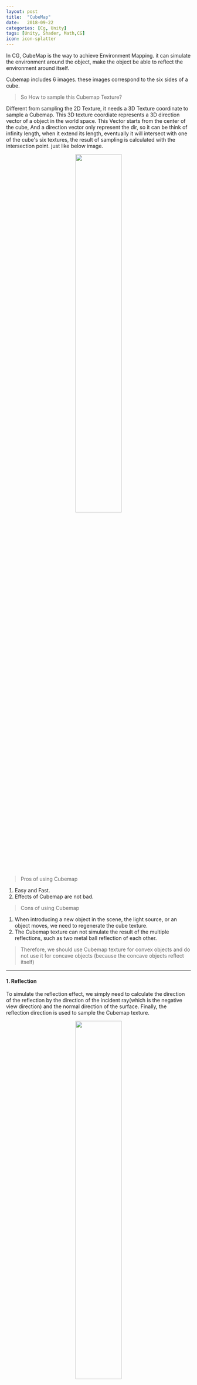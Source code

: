 ```yaml
---
layout: post
title:  "CubeMap"
date:   2018-09-22
categories: [Cg, Unity]
tags: [Unity, Shader, Math,CG]
icon: icon-splatter
---
```


In CG, CubeMap is the way to achieve Environment Mapping. it can simulate the environment around the object, make the object be able to reflect the environment around itself.

Cubemap includes 6 images. these images correspond to the six sides of a cube. 

>So How to sample this Cubemap Texture?

Different from sampling the 2D Texture, it needs a 3D Texture coordinate to sample a Cubemap. This 3D texture coordiate represents a 3D direction vector of a object in the world space. This Vector starts from the center of the cube, And a direction vector only represent the dir, so it can be think of infinity length, when it extend its length, eventually it will intersect with one of the cube's six textures, the result of sampling is calculated with the intersection point. just like below image.

<p align="center">     
<img src="/static/assets/img/blog/cubemapSampler.png" width="50%">
</p>

>Pros of using Cubemap

1. Easy and Fast.
2. Effects of Cubemap are not bad.

>Cons of using Cubemap
1. When introducing a new object in the scene, the light source, or an object moves, we need to regenerate the cube texture. 
2. The Cubemap texture can not simulate the result of the multiple reflections, such as two metal ball reflection of each other.

> Therefore, we should use Cubemap texture for convex objects and do not use it for concave objects (because the concave objects reflect itself)

---
#### 1. Reflection

To simulate the reflection effect, we simply need to calculate the direction of the reflection by the direction of the incident ray(which is the negative view direction) and the normal direction of the surface. Finally, the reflection direction is used to sample the Cubemap texture.

<p align="center">     
<img src="/static/assets/img/blog/reflection.png" width="50%">
</p>

>Properties:

```
   	Properties
    {
        _Color("Color",Color) = (1,1,1,1)
        _ReflectColor("Reflect Color", Color) = (1,1,1,1)
        _ReflectAmount("Reflect Amount", Range(0,1)) = 1
        _Cubemap("Reflection Cubemap", Cube) = "_Skybox"{}
    }
```

>VertexShader:

```
    v2f vert(a2v v)
    {
        v2f f;
        f.pos = UnityObjectToClipPos(v.vertex);
        f.worldPos = mul(unity_ObjectToWorld, v.vertex).xyz;
        f.worldNormal = mul(v.normal,unity_WorldToObject);
        f.worldViewDir = UnityWorldSpaceViewDir(f.worldPos);
        f.worldRefl = reflect(-f.worldViewDir,f.worldNormal);
        TRANSFER_SHADOW(f);
        return f;
    }
```

>FragmentShader:

```
    fixed4 frag(v2f f):SV_Target
    {
        fixed3 worldNormal = normalize(f.worldNormal);
        fixed3 worldLightDir = normalize(UnityWorldSpaceLightDir(f.worldPos));
        
        fixed3 ambient = UNITY_LIGHTMODEL_AMBIENT.rgb;
        
        fixed3 diffuse = _LightColor0.rgb * _Color.rgb *max(0, dot(worldNormal,worldLightDir));
        fixed3 reflection = texCUBE(_Cubemap,f.worldRefl).rgb * _ReflectColor.rgb;
        
        UNITY_LIGHT_ATTENUATION(atten, f, f.worldPos);
        
        fixed3 color = ambient+lerp(diffuse,reflection,_ReflectAmount)*atten;
        
        return fixed4(color,1.0);
    }
```

---
#### 2. Refraction

Refraction: When light rays from one medium, such as air, are deflected into another, such as glass, the direction of propagation generally changes, this phenomenon is called refraction.

> Snell's Law: 

<img src="/static/assets/img/blog/SnellLaw.png" width="15%">


> n1 and n2 are the medium's percentage of refraction.

<img src="/static/assets/img/blog/refractionDefinition.png" width="30%">

>Result:

{: .center}
![dot](/assets/images/PostImages/refraction.png){:height="50%" width="50%"}

<p align="center">  
<img src="/static/assets/img/blog/refraction.png" width="50%">
</p>

>Properties:

```
        _Color("Color",Color) = (1,1,1,1)
        _RefractColor("Reflect Color", Color) = (1,1,1,1)
        _RefractAmount("Reflect Amount", Range(0,1)) = 1
        
        // The Percentage of Differnet Medium
        // eg: Refraction Percentage of Air/ Refraction Percentage of Glass
        _RefractRatio("Refract Ratio",Range(0.1,1)) = 0.5  
        _Cubemap("Reflection Cubemap", Cube) = "_Skybox"{}
```

>VertexShader:

```
        v2f vert(a2v v)
        {
            v2f f;
            f.pos = UnityObjectToClipPos(v.vertex);
            f.worldPos = mul(unity_ObjectToWorld, v.vertex).xyz;
            f.worldNormal = mul(v.normal,unity_WorldToObject);
            f.worldViewDir = UnityWorldSpaceViewDir(f.worldPos);
            f.worldRefr = refract(-normalize(f.worldViewDir),normalize(f.worldNormal),_RefractRatio);
            TRANSFER_SHADOW(f);
            return f;
        }
```

>FragmentShader:

```
        fixed4 frag(v2f f):SV_Target
        {
            fixed3 worldNormal = normalize(f.worldNormal);
            fixed3 worldLightDir = normalize(UnityWorldSpaceLightDir(f.worldPos));
            
            fixed3 ambient = UNITY_LIGHTMODEL_AMBIENT.rgb;
            
            fixed3 diffuse = _LightColor0.rgb * _Color.rgb *max(0, dot(worldNormal,worldLightDir));
            fixed3 refraction = texCUBE(_Cubemap,f.worldRefr).rgb * _RefractColor.rgb;
            
            UNITY_LIGHT_ATTENUATION(atten, f, f.worldPos);
            
            fixed3 color = ambient+lerp(diffuse,refraction,_RefractAmount)*atten;
            
            return fixed4(color,1.0);
        }
```


---
#### 3. Fresnel Reflection

Fresnel Reflection Represents a Optical Phenomenon. When light hits the surface of an object, some parts occur reflection, some parts goes into the inside of the object, or occur refraction or scattering.

For example, When you stand by the lake and look down at the water at your feet, you will find that the water is almost transparent. You can see the small fish and stones directly. But when you look up at the water in the distance, you will find that you can hardly see the underwater scene, but only the environment that reflects the water. 

>A Famous Equation is called Schlick's Approximation
 
<img src="/static/assets/img/blog/schlick.png" width="25%">

In this equation, F0 is a reflection coefficient, which is used to control the magnitude of the reflection, v is the view dir, n is normal dir.

<p align="center">     
<img src="/static/assets/img/blog/schlickPP.png" width="50%">
</p>

>Properties:

```
        _Color("Color",Color) = (1,1,1,1)
        _FresnelScale("Fresnel Scale",Range(0,1))=0.5
        _Cubemap("Reflection Cubemap", Cube) = "_Skybox"{}
```

>VertexShader:

```
        v2f vert(a2v v)
        {
            v2f f;
            f.pos = UnityObjectToClipPos(v.vertex);
            f.worldPos = mul(unity_ObjectToWorld, v.vertex).xyz;
            f.worldNormal = mul(v.normal,unity_WorldToObject);
            f.worldViewDir = UnityWorldSpaceViewDir(f.worldPos);
            f.worldRefl = reflect(-f.worldViewDir,f.worldNormal);
            TRANSFER_SHADOW(f);
            return f;
        }
```

>FragmentShader:

```
        fixed4 frag(v2f f):SV_Target
        {
            fixed3 worldNormal = normalize(f.worldNormal);
            fixed3 worldLightDir = normalize(UnityWorldSpaceLightDir(f.worldPos));
            fixed3 worldViewDir = normalize(f.worldViewDir);
            
            fixed3 ambient = UNITY_LIGHTMODEL_AMBIENT.rgb;
            
            fixed3 diffuse = _LightColor0.rgb * _Color.rgb *max(0, dot(worldNormal,worldLightDir));
            fixed3 reflection = texCUBE(_Cubemap,f.worldRefl).rgb;
            
            fixed fesnel = _FresnelScale+(1-_FresnelScale)*pow(1-dot(worldViewDir,worldNormal),5);
            
            UNITY_LIGHT_ATTENUATION(atten, f, f.worldPos);
            
            fixed3 color = ambient+lerp(diffuse, reflection, fesnel) * atten;
            
            return fixed4(color,1.0);
        }   
```

---

>**End --Cheng Gu**


